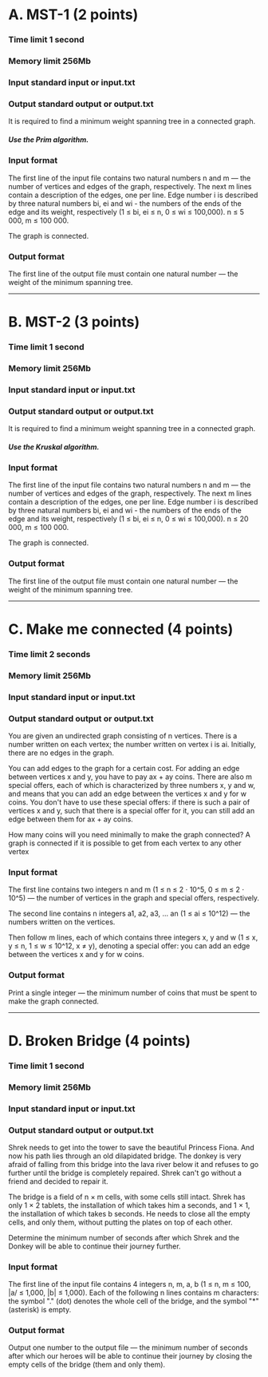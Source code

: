 # A. MST-1 (2 points)

### Time limit 1 second

### Memory limit 256Mb

### Input standard input or input.txt

### Output standard output or output.txt

It is required to find a minimum weight spanning tree in a connected graph.

##### Use the Prim algorithm.

### Input format
The first line of the input file contains two natural numbers n and m — the number of vertices and edges of the graph, respectively. The next m lines contain a description of the edges, one per line. Edge number i is described by three natural numbers bi, ei and wi - the numbers of the ends of the edge and its weight, respectively (1 ≤ bi, ei ≤ n, 0 ≤ wi ≤ 100,000). n ≤ 5 000, m ≤ 100 000.

The graph is connected.

### Output format
The first line of the output file must contain one natural number — the weight of the minimum spanning tree.


---
# B. MST-2 (3 points)

### Time limit 1 second

### Memory limit 256Mb

### Input standard input or input.txt

### Output standard output or output.txt


It is required to find a minimum weight spanning tree in a connected graph.

##### Use the Kruskal algorithm.

### Input format
The first line of the input file contains two natural numbers n and m — the number of vertices and edges of the graph, respectively. The next m lines contain a description of the edges, one per line. Edge number i is described by three natural numbers bi, ei and wi - the numbers of the ends of the edge and its weight, respectively (1 ≤ bi, ei ≤ n, 0 ≤ wi ≤ 100,000). n ≤ 20 000, m ≤ 100 000.

The graph is connected.

### Output format
The first line of the output file must contain one natural number — the weight of the minimum spanning tree.


---
# C. Make me connected (4 points)

### Time limit 2 seconds

### Memory limit 256Mb

### Input standard input or input.txt

### Output standard output or output.txt

You are given an undirected graph consisting of n vertices. There is a number written on each vertex; the number written on vertex i is ai. Initially, there are no edges in the graph.

You can add edges to the graph for a certain cost. For adding an edge between vertices x and y, you have to pay ax + ay coins. There are also m special offers, each of which is characterized by three numbers x, y and w, and means that you can add an edge between the vertices x and y for w coins. You don't have to use these special offers: if there is such a pair of vertices x and y, such that there is a special offer for it, you can still add an edge between them for ax + ay coins.

How many coins will you need minimally to make the graph connected? A graph is connected if it is possible to get from each vertex to any other vertex

### Input format
The first line contains two integers n and m (1 ≤ n ≤ 2 ⋅ 10^5, 0 ≤ m ≤ 2 ⋅ 10^5) — the number of vertices in the graph and special offers, respectively.

The second line contains n integers a1, a2, a3, ... an (1 ≤ ai ≤ 10^12) — the numbers written on the vertices.

Then follow m lines, each of which contains three integers x, y and w (1 ≤ x, y ≤ n, 1 ≤ w ≤ 10^12, x ≠ y), denoting a special offer: you can add an edge between the vertices x and y for w coins.

### Output format
Print a single integer — the minimum number of coins that must be spent to make the graph connected.

---

# D. Broken Bridge (4 points)

### Time limit 1 second

### Memory limit 256Mb

### Input standard input or input.txt

### Output standard output or output.txt


Shrek needs to get into the tower to save the beautiful Princess Fiona. And now his path lies through an old dilapidated bridge. The donkey is very afraid of falling from this bridge into the lava river below it and refuses to go further until the bridge is completely repaired. Shrek can't go without a friend and decided to repair it.

The bridge is a field of n × m cells, with some cells still intact. Shrek has only 1 × 2 tablets, the installation of which takes him a seconds, and 1 × 1, the installation of which takes b seconds. He needs to close all the empty cells, and only them, without putting the plates on top of each other.

Determine the minimum number of seconds after which Shrek and the Donkey will be able to continue their journey further.

### Input format
The first line of the input file contains 4 integers n, m, a, b (1 ≤ n, m ≤ 100, |a/ ≤ 1,000, |b| ≤ 1,000). Each of the following n lines contains m characters: the symbol "." (dot) denotes the whole cell of the bridge, and the symbol "*" (asterisk) is empty.

### Output format
Output one number to the output file — the minimum number of seconds after which our heroes will be able to continue their journey by closing the empty cells of the bridge (them and only them).
